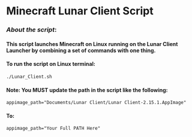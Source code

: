 # Minecraft Lunar Client Script

### _About the script_:
#### This script launches Minecraft on Linux running on the Lunar Client Launcher by combining a set of commands with one thing.

#### To run the script on Linux terminal:
```
./Lunar_Client.sh
```
#### Note: You **MUST** update the path in the script like the following:
```
appimage_path="Documents/Lunar Client/Lunar Client-2.15.1.AppImage"
```
#### To:
```
appimage_path="Your Full PATH Here"
```
